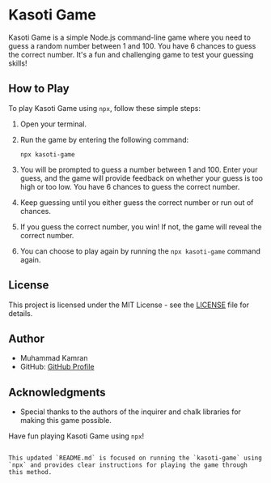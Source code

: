 # Kasoti Game

Kasoti Game is a simple Node.js command-line game where you need to guess a random number between 1 and 100. You have 6 chances to guess the correct number. It's a fun and challenging game to test your guessing skills!

## How to Play

To play Kasoti Game using `npx`, follow these simple steps:

1. Open your terminal.

2. Run the game by entering the following command:

   ```
   npx kasoti-game
   ```

3. You will be prompted to guess a number between 1 and 100. Enter your guess, and the game will provide feedback on whether your guess is too high or too low. You have 6 chances to guess the correct number.

4. Keep guessing until you either guess the correct number or run out of chances.

5. If you guess the correct number, you win! If not, the game will reveal the correct number.

6. You can choose to play again by running the `npx kasoti-game` command again.

## License

This project is licensed under the MIT License - see the [LICENSE](LICENSE) file for details.

## Author

- Muhammad Kamran
- GitHub: [GitHub Profile](https://github.com/typescriptkamran)

## Acknowledgments

- Special thanks to the authors of the inquirer and chalk libraries for making this game possible.

Have fun playing Kasoti Game using `npx`!
```

This updated `README.md` is focused on running the `kasoti-game` using `npx` and provides clear instructions for playing the game through this method.